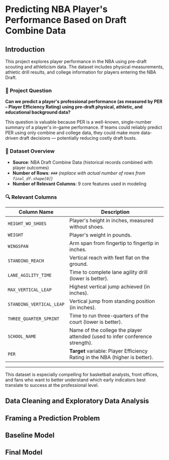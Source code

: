# Predicting NBA Player's Performance Based on Draft Combine Data

## Introduction

This project explores player performance in the NBA using pre-draft scouting and athleticism data. The dataset includes physical measurements, athletic drill results, and college information for players entering the NBA Draft.

### 📌 Project Question

**Can we predict a player's professional performance (as measured by PER – Player Efficiency Rating) using pre-draft physical, athletic, and educational background data?**

This question is valuable because PER is a well-known, single-number summary of a player's in-game performance. If teams could reliably predict PER using only combine and college data, they could make more data-driven draft decisions — potentially reducing costly draft busts.

### 📂 Dataset Overview

- **Source**: NBA Draft Combine Data (historical records combined with player outcomes)
- **Number of Rows**: `###` *(replace with actual number of rows from `final_df.shape[0]`)*  
- **Number of Relevant Columns**: 9 core features used in modeling

### 🔍 Relevant Columns

| Column Name              | Description                                                                 |
|--------------------------|-----------------------------------------------------------------------------|
| `HEIGHT_WO_SHOES`        | Player's height in inches, measured without shoes.                         |
| `WEIGHT`                 | Player's weight in pounds.                                                 |
| `WINGSPAN`               | Arm span from fingertip to fingertip in inches.                            |
| `STANDING_REACH`         | Vertical reach with feet flat on the ground.                               |
| `LANE_AGILITY_TIME`      | Time to complete lane agility drill (lower is better).                     |
| `MAX_VERTICAL_LEAP`      | Highest vertical jump achieved (in inches).                                |
| `STANDING_VERTICAL_LEAP` | Vertical jump from standing position (in inches).                          |
| `THREE_QUARTER_SPRINT`   | Time to run three-quarters of the court (lower is better).                 |
| `SCHOOL_NAME`            | Name of the college the player attended (used to infer conference strength). |
| `PER`                    | **Target** variable: Player Efficiency Rating in the NBA (higher is better).|

---

This dataset is especially compelling for basketball analysts, front offices, and fans who want to better understand which early indicators best translate to success at the professional level.


## Data Cleaning and Exploratory Data Analysis
## Framing a Prediction Problem
## Baseline Model
## Final Model